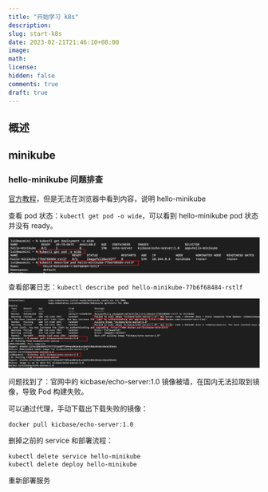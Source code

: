 ```yaml
---
title: "开始学习 k8s"
description:
slug: start-k8s
date: 2023-02-21T21:46:10+08:00
image:
math:
license:
hidden: false
comments: true
draft: true
---
```


## 概述

## minikube

### hello-minikube 问题排查

[官方教程](https://minikube.sigs.k8s.io/docs/start/)，但是无法在浏览器中看到内容，说明 hello-minikube

查看 pod 状态：`kubectl get pod -o wide`，可以看到 hello-minikube pod 状态并没有 ready。

![find-pod](pod-status.png)

查看部署日志：`kubectl describe pod hello-minikube-77b6f68484-rstlf`

![find-pod](pod-log.png)

问题找到了：官网中的 kicbase/echo-server:1.0 镜像被墙，在国内无法拉取到镜像，导致 Pod 构建失败。

可以通过代理，手动下载出下载失败的镜像：

```shell
docker pull kicbase/echo-server:1.0
```

删掉之前的 service 和部署流程：

```shell
kubectl delete service hello-minikube
kubectl delete deploy hello-minikube
```

重新部署服务

